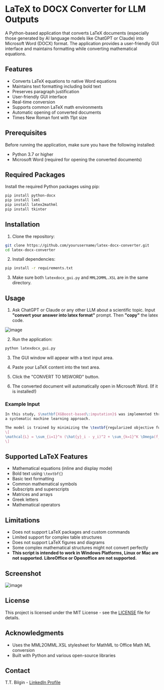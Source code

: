 # LaTeX to DOCX Converter for LLM Outputs

A Python-based application that converts LaTeX documents (especially those generated by AI language models like ChatGPT or Claude) into Microsoft Word (DOCX) format. The application provides a user-friendly GUI interface and maintains formatting while converting mathematical equations.

## Features

- Converts LaTeX equations to native Word equations
- Maintains text formatting including bold text
- Preserves paragraph justification
- User-friendly GUI interface
- Real-time conversion
- Supports common LaTeX math environments
- Automatic opening of converted documents
- Times New Roman font with 11pt size

## Prerequisites

Before running the application, make sure you have the following installed:

- Python 3.7 or higher
- Microsoft Word (required for opening the converted documents)

## Required Packages

Install the required Python packages using pip:

```bash
pip install python-docx
pip install lxml
pip install latex2mathml
pip install tkinter
```

## Installation

1. Clone the repository:
```bash
git clone https://github.com/yourusername/latex-docx-converter.git
cd latex-docx-converter
```

2. Install dependencies:
```bash
pip install -r requirements.txt
```

3. Make sure both `latexdocx_gui.py` and `MML2OMML.XSL` are in the same directory.

## Usage

1. Ask ChatGPT or Claude or any other LLM about a scientific topic. Input **"convert your answer into latex format"** prompt. Then **"copy"** the latex code.

![image](https://github.com/user-attachments/assets/1367f886-066c-42fe-a160-8203ad5f2bb4)

2. Run the application:
```bash
python latexdocx_gui.py
```

3. The GUI window will appear with a text input area.

4. Paste your LaTeX content into the text area.

5. Click the "CONVERT TO MSWORD" button.

6. The converted document will automatically open in Microsoft Word. (If it is installed!)

### Example Input

```latex
In this study, $\mathbf{XGBoost-based\:imputation}$ was implemented through 
a systematic machine learning approach.

The model is trained by minimizing the \textbf{regularized objective function}:
\[
\mathcal{L} = \sum_{i=1}^n (\hat{y}_i - y_i)^2 + \sum_{k=1}^K \Omega(f_k)
\]
```

## Supported LaTeX Features

- Mathematical equations (inline and display mode)
- Bold text using `\textbf{}`
- Basic text formatting
- Common mathematical symbols
- Subscripts and superscripts
- Matrices and arrays
- Greek letters
- Mathematical operators

## Limitations

- Does not support LaTeX packages and custom commands
- Limited support for complex table structures
- Does not support LaTeX figures and diagrams
- Some complex mathematical structures might not convert perfectly
- **This script is intended to work in Windows Platforms, Linux or Mac are not supported. LibreOffice or Openoffice are not supported.**

## Screenshot

![image](https://github.com/user-attachments/assets/5d281477-1bb2-4268-8b9f-c4ad218a3b6e)


## License

This project is licensed under the MIT License - see the [LICENSE](LICENSE) file for details.

## Acknowledgments

- Uses the MML2OMML.XSL stylesheet for MathML to Office Math ML conversion
- Built with Python and various open-source libraries

## Contact

T.T. Bilgin - [LinkedIn Profile](https://www.linkedin.com/in/ttbilgin/)
